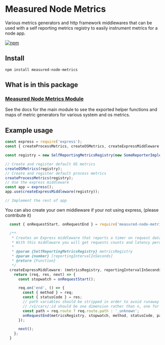 # Measured Node Metrics

Various metrics generators and http framework middlewares that can be used with a self reporting metrics registry to easily instrument metrics for a node app.

[![npm](https://img.shields.io/npm/v/measured-reporting.svg)](https://www.npmjs.com/package/measured-node-metrics) 

## Install

```
npm install measured-node-metrics
```

## What is in this package

### [Measured Node Metrics Module](https://yaorg.github.io/node-measured/module-measured-node-metrics.html)
See the docs for the main module to see the exported helper functions and maps of metric generators for various system and os metrics.

## Example usage

```javascript
const express = require('express');
const { createProcessMetrics, createOSMetrics, createExpressMiddleware } = require('measured-node-metrics');

const registry = new SelfReportingMetricsRegistry(new SomeReporterImple());

// Create and register default OS metrics
createOSMetrics(registry);
// Create and register default process metrics
createProcessMetrics(registry);
// Use the express middleware
const app = express();
app.use(createExpressMiddleware(registry));

// Implement the rest of app
```

You can also create your own middleware if your not using express, (please contribute it)
```javascript
  const { onRequestStart, onRequestEnd } = require('measured-node-metrics');

  /**
   * Creates an Express middleware that reports a timer on request data.
   * With this middleware you will get requests counts and latency percentiles all filterable by status codes, http method, and uri paths.
   *
   * @param {SelfReportingMetricsRegistry} metricsRegistry
   * @param {number} [reportingIntervalInSeconds]
   * @return {Function}
   */
  createExpressMiddleware: (metricsRegistry, reportingIntervalInSeconds) => {
    return (req, res, next) => {
      const stopwatch = onRequestStart();

      req.on('end', () => {
        const { method } = req;
        const { statusCode } = res;
        // path variables should be stripped in order to avoid runaway time series creation, 
        // /v1/cars/:id should be one dimension rather than n, one for each id.
        const path = req.route ? req.route.path : '_unknown';
        onRequestEnd(metricsRegistry, stopwatch, method, statusCode, path, reportingIntervalInSeconds);
      });

      next();
    };
  }
```

